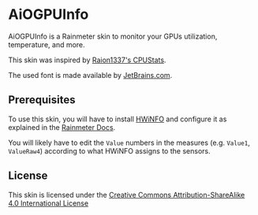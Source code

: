 # AiOGPUInfo #
AiOGPUInfo is a Rainmeter skin to monitor your GPUs utilization, temperature, and more.

This skin was inspired by [Raion1337's CPUStats](https://www.deviantart.com/raion1337/art/CPUStats-Temperature-and-Usage-568402322).

The used font is made available by [JetBrains.com](https://www.jetbrains.com/lp/mono/).

## Prerequisites ##
To use this skin, you will have to install [HWiNFO](https://www.hwinfo.com/) and configure it as explained in the [Rainmeter Docs](https://docs.rainmeter.net/tips/hwinfo/).

You will likely have to edit the `Value` numbers in the measures (e.g. `Value1`, `ValueRaw4`) according to what HWiNFO assigns to the sensors.

## License ##
This skin is licensed under the [Creative Commons Attribution-ShareAlike 4.0 International License](https://creativecommons.org/licenses/by-sa/4.0/)
